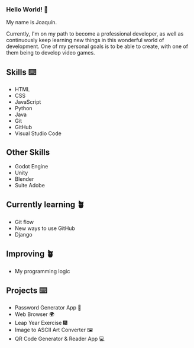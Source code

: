 ### Hello World! 👋
My name is Joaquín.

Currently, I'm on my path to become a professional developer, as well as continuously keep learning new things in this wonderful world of development.
One of my personal goals is to be able to create, with one of them being to develop video games.

## Skills ⌨️
* HTML 
* CSS
* JavaScript
* Python
* Java
* Git
* GitHub
* Visual Studio Code

## Other Skills
* Godot Engine
* Unity
* Blender
* Suite Adobe

## Currently learning 🪴
* Git flow
* New ways to use GitHub
* Django

## Improving 🪴
* My programming logic

## Projects ⌨️
* Password Generator App 🔐
* Web Browser 🌍
* Leap Year Exercise 🎆
* Image to ASCII Art Converter 🖼️
* QR Code Generator & Reader App 💻
<!--
**Joa98Dev/Joa98Dev** is a ✨ _special_ ✨ repository because its `README.md` (this file) appears on your GitHub profile.

Here are some ideas to get you started:

- 🔭 I’m currently working on ...
- 🌱 I’m currently learning ...
- 👯 I’m looking to collaborate on ...
- 🤔 I’m looking for help with ...
- 💬 Ask me about ...
- 📫 How to reach me: ...
- 😄 Pronouns: ...
- ⚡ Fun fact: ...
-->
